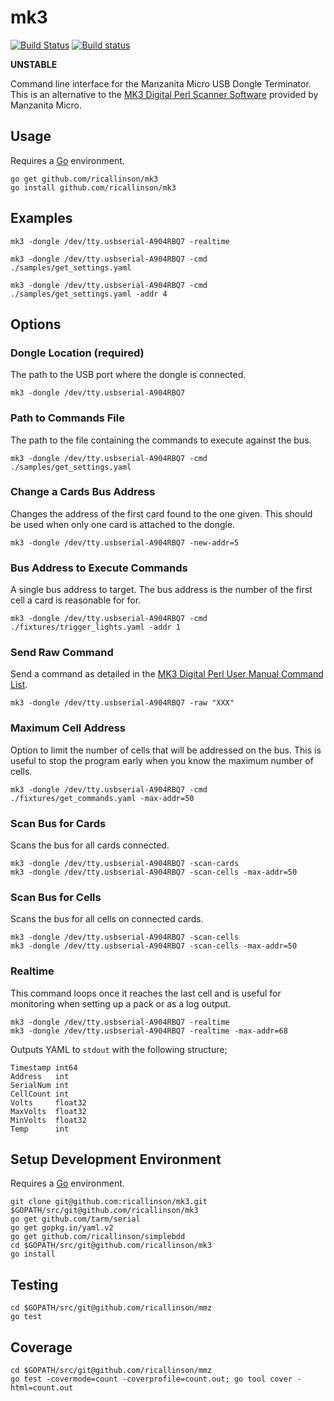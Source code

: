 # mk3

[![Build Status](https://travis-ci.org/ricallinson/mk3.svg?branch=master)](https://travis-ci.org/ricallinson/mk3) [![Build status](https://ci.appveyor.com/api/projects/status/fukrjc3xponxntry/branch/master?svg=true)](https://ci.appveyor.com/project/ricallinson/mk3/branch/master)

__UNSTABLE__

Command line interface for the Manzanita Micro USB Dongle Terminator. This is an alternative to the [MK3 Digital Perl Scanner Software](http://www.manzanitamicro.com/downloads/category/5-bms2?download=93%3Aperlscanner) provided by Manzanita Micro.

## Usage

Requires a [Go](https://golang.org/dl/) environment.

    go get github.com/ricallinson/mk3
    go install github.com/ricallinson/mk3

## Examples

	mk3 -dongle /dev/tty.usbserial-A904RBQ7 -realtime

    mk3 -dongle /dev/tty.usbserial-A904RBQ7 -cmd ./samples/get_settings.yaml

	mk3 -dongle /dev/tty.usbserial-A904RBQ7 -cmd ./samples/get_settings.yaml -addr 4

## Options

### Dongle Location (required)

The path to the USB port where the dongle is connected.

	mk3 -dongle /dev/tty.usbserial-A904RBQ7

### Path to Commands File

The path to the file containing the commands to execute against the bus.

	mk3 -dongle /dev/tty.usbserial-A904RBQ7 -cmd ./samples/get_settings.yaml

### Change a Cards Bus Address

Changes the address of the first card found to the one given. This should be used when only one card is attached to the dongle.

	mk3 -dongle /dev/tty.usbserial-A904RBQ7 -new-addr=5

### Bus Address to Execute Commands

A single bus address to target. The bus address is the number of the first cell a card is reasonable for for.

	mk3 -dongle /dev/tty.usbserial-A904RBQ7 -cmd ./fixtures/trigger_lights.yaml -addr 1

### Send Raw Command

Send a command as detailed in the [MK3 Digital Perl User Manual Command List](http://www.manzanitamicro.com/downloads/category/5-bms2?download=93%3Aperlscanner).

	mk3 -dongle /dev/tty.usbserial-A904RBQ7 -raw "XXX"

### Maximum Cell Address

Option to limit the number of cells that will be addressed on the bus. This is useful to stop the program early when you know the maximum number of cells.

	mk3 -dongle /dev/tty.usbserial-A904RBQ7 -cmd ./fixtures/get_commands.yaml -max-addr=50 

### Scan Bus for Cards

Scans the bus for all cards connected.

	mk3 -dongle /dev/tty.usbserial-A904RBQ7 -scan-cards
	mk3 -dongle /dev/tty.usbserial-A904RBQ7 -scan-cells -max-addr=50 

### Scan Bus for Cells

Scans the bus for all cells on connected cards.

	mk3 -dongle /dev/tty.usbserial-A904RBQ7 -scan-cells
	mk3 -dongle /dev/tty.usbserial-A904RBQ7 -scan-cells -max-addr=50 

### Realtime

This command loops once it reaches the last cell and is useful for monitoring when setting up a pack or as a log output.

	mk3 -dongle /dev/tty.usbserial-A904RBQ7 -realtime
	mk3 -dongle /dev/tty.usbserial-A904RBQ7 -realtime -max-addr=68

Outputs YAML to `stdout` with the following structure;

	Timestamp int64
	Address   int
	SerialNum int
	CellCount int
	Volts     float32
	MaxVolts  float32
	MinVolts  float32
	Temp      int

## Setup Development Environment

Requires a [Go](https://golang.org/dl/) environment.

	git clone git@github.com:ricallinson/mk3.git $GOPATH/src/git@github.com/ricallinson/mk3
    go get github.com/tarm/serial
    go get gopkg.in/yaml.v2
    go get github.com/ricallinson/simplebdd
    cd $GOPATH/src/git@github.com/ricallinson/mk3
    go install

## Testing

	cd $GOPATH/src/git@github.com/ricallinson/mmz
	go test

## Coverage

	cd $GOPATH/src/git@github.com/ricallinson/mmz
	go test -covermode=count -coverprofile=count.out; go tool cover -html=count.out
